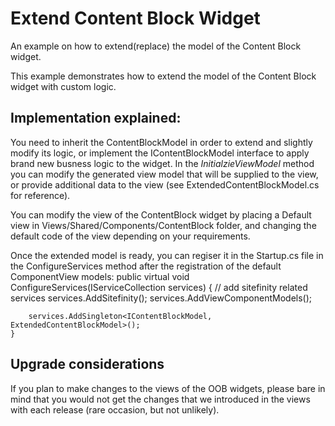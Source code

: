 # Extend Content Block Widget
An example on how to extend(replace) the model of the Content Block widget.

This example demonstrates how to extend the model of the Content Block widget with custom logic.

## Implementation explained: 

You need to inherit the ContentBlockModel in order to extend and slightly modify its logic, or implement the IContentBlockModel interface to apply brand new busness logic to the widget.
In the *InitialzieViewModel* method you can modify the generated view model that will be supplied to the view, or provide additional data to the view (see ExtendedContentBlockModel.cs for reference).

You can modify the view of the ContentBlock widget by placing a Default view in Views/Shared/Components/ContentBlock folder, and changing the default code of the view depending on your requirements.

Once the extended model is ready, you can regiser it in the Startup.cs file in the ConfigureServices method after the registration of the default ComponentView models:
    public virtual void ConfigureServices(IServiceCollection services)
	{
		// add sitefinity related services
		services.AddSitefinity();
		services.AddViewComponentModels();

		services.AddSingleton<IContentBlockModel, ExtendedContentBlockModel>();
	}

## Upgrade considerations
If you plan to make changes to the views of the OOB widgets, please bare in mind that you would not get the changes that we introduced in the views with each release (rare occasion, but not unlikely).